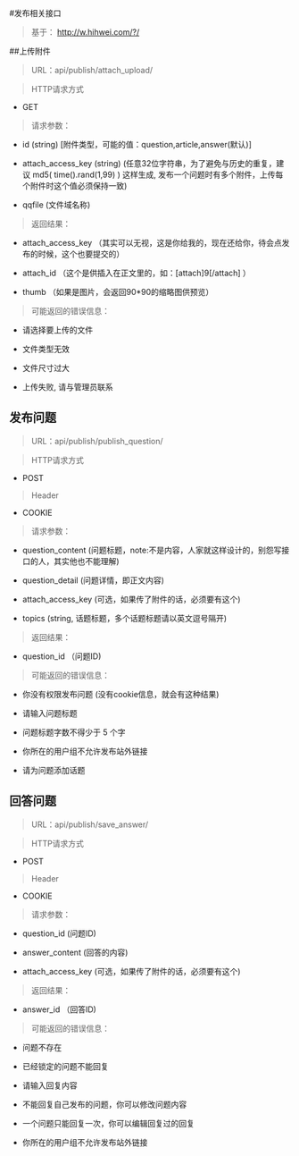 #发布相关接口

> 基于： http://w.hihwei.com/?/

##上传附件

> URL：api/publish/attach_upload/

> HTTP请求方式

- GET

> 请求参数：

- id (string) [附件类型，可能的值：question,article,answer(默认)]

- attach_access_key (string) (任意32位字符串，为了避免与历史的重复，建议 md5( time().rand(1,99) ) 这样生成, 发布一个问题时有多个附件，上传每个附件时这个值必须保持一致)

- qqfile (文件域名称)

> 返回结果：

- attach_access_key （其实可以无视，这是你给我的，现在还给你，待会点发布的时候，这个也要提交的）

- attach_id （这个是供插入在正文里的，如：[attach]9[/attach] ）

- thumb （如果是图片，会返回90*90的缩略图供预览）

> 可能返回的错误信息：

- 请选择要上传的文件

- 文件类型无效

- 文件尺寸过大

- 上传失败, 请与管理员联系

## 发布问题

> URL：api/publish/publish_question/

> HTTP请求方式

- POST

> Header

- COOKIE

> 请求参数：

- question_content (问题标题，note:不是内容，人家就这样设计的，别怨写接口的人，其实他也不能理解)

- question_detail (问题详情，即正文内容)

- attach_access_key (可选，如果传了附件的话，必须要有这个)

- topics (string, 话题标题，多个话题标题请以英文逗号隔开)

> 返回结果：

- question_id （问题ID)

> 可能返回的错误信息：

- 你没有权限发布问题 (没有cookie信息，就会有这种结果)

- 请输入问题标题

- 问题标题字数不得少于 5 个字

- 你所在的用户组不允许发布站外链接

- 请为问题添加话题

## 回答问题

> URL：api/publish/save_answer/

> HTTP请求方式

- POST

> Header

- COOKIE

> 请求参数：

- question_id (问题ID)

- answer_content (回答的内容)

- attach_access_key (可选，如果传了附件的话，必须要有这个)

> 返回结果：

- answer_id （回答ID)

> 可能返回的错误信息：

- 问题不存在

- 已经锁定的问题不能回复

- 请输入回复内容

- 不能回复自己发布的问题，你可以修改问题内容

- 一个问题只能回复一次，你可以编辑回复过的回复

- 你所在的用户组不允许发布站外链接
